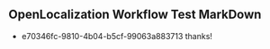 ## OpenLocalization Workflow Test MarkDown
* e70346fc-9810-4b04-b5cf-99063a883713 thanks!

<!--HONumber=Aug16_HO1-->


